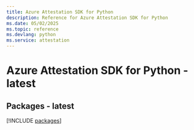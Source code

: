 ```yaml
---
title: Azure Attestation SDK for Python
description: Reference for Azure Attestation SDK for Python
ms.date: 05/02/2025
ms.topic: reference
ms.devlang: python
ms.service: attestation
---
```

# Azure Attestation SDK for Python - latest
## Packages - latest
[!INCLUDE [packages](attestation-index.md)]